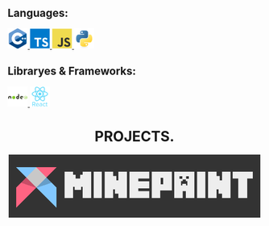 ## Languages:
<p>
	<a href="https://github.com/Apedy?tab=repositories&language=c%2B%2B">
		<img src="https://raw.githubusercontent.com/devicons/devicon/master/icons/cplusplus/cplusplus-original.svg" width="40"/>
	</a>
	<a href="https://github.com/Apedy?tab=repositories&language=typescript">
		<img src="https://raw.githubusercontent.com/devicons/devicon/master/icons/typescript/typescript-original.svg" width="40"/>
	</a>
	<a href="https://github.com/Apedy?tab=repositories&language=javascript">
		<img src="https://raw.githubusercontent.com/devicons/devicon/master/icons/javascript/javascript-original.svg" width="40"/>
	</a>
	<a href="https://github.com/Apedy?tab=repositories&language=python">
		<img src="https://raw.githubusercontent.com/devicons/devicon/master/icons/python/python-original.svg" width="40"/>
	</a>
</p>

## Libraryes & Frameworks:
<p>
	<a href="https://nodejs.org">
		<img src="https://raw.githubusercontent.com/devicons/devicon/master/icons/nodejs/nodejs-original-wordmark.svg" width="40"/>
	</a>
	<a href="https://reactjs.org">
		<img src="https://raw.githubusercontent.com/devicons/devicon/master/icons/react/react-original-wordmark.svg" width="40"/>
	</a>
</p>
	
<h1 align="center">PROJECTS.</h1>
<p align="center">
	<a href="https://github.com/Apedy/MinePaint">
		<img src="https://raw.githubusercontent.com/Apedy/MinePaint/master/docs/images/banner.png" width="500"/>
	</a>
</p>
